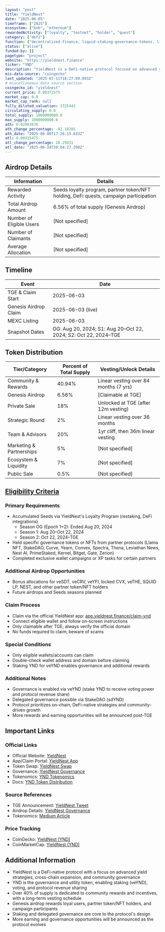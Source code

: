 ```yaml
---
layout: "post"
title: "YieldNest"
date: "2025-06-05"
timeframe: ["2025"]
ecosystem: ["bnb", "ethereum"]
rewardedActivity: ["loyalty", "testnet", "holder", "quest"]
category: ["defi"]
function: ["decentralized-finance, liquid-staking-governance-tokens, liquid-restaking-governance-tokens"]
status: ["alive"]
funded-by: []
pagetype: "project"
website: "https://yieldnest.finance"
ticker: "YND"
description: "YieldNest is a DeFi-native protocol focused on advanced yield strategies, community governance, and cross-chain expansion, with YND as its governance and utility token."
mis-data-source: "coingecko"
last_updated: "2025-07-11T18:27:09.093Z"
# miscellaneous data source section
coingecko_id: "yieldnest"
current_price: 0.00372575
market_cap: 0.0
market_cap_rank: null
fully_diluted_valuation: 3725443
circulating_supply: 0.0
total_supply: 1000000000.0
max_supply: 1000000000.0
ath: 0.02093676
ath_change_percentage: -82.18205
ath_date: "2025-06-06T17:26:15.633Z"
atl: 0.00315475
atl_change_percentage: 18.25031
atl_date: "2025-06-24T20:04:27.290Z"
---
```


## Airdrop Details

| Information              | Details                                                     |
| ------------------------ | ----------------------------------------------------------- |
| Rewarded Activity        | Seeds loyalty program, partner token/NFT holding, DeFi quests, campaign participation |
| Total Airdrop Amount     | 6.56% of total supply (Genesis Airdrop)                     |
| Number of Eligible Users | [Not specified]                                             |
| Number of Claimants      | [Not specified]                                             |
| Average Allocation       | [Not specified]                                             |

## Timeline

| Event               | Date                                           |
| ------------------- | ---------------------------------------------- |
| TGE & Claim Start   | 2025-06-03                                     |
| Genesis Airdrop Claim| 2025-06-03 (live)                             |
| MEXC Listing        | 2025-06-03                                     |
| Snapshot Dates      | OG: Aug 20, 2024; S1: Aug 20–Oct 22, 2024; S2: Oct 22, 2024–TGE |

## Token Distribution

| Tier/Category            | Percent of Total Supply | Vesting/Unlock Details                |
| ------------------------ | ---------------------- | ------------------------------------- |
| Community & Rewards      | 40.94%                 | Linear vesting over 84 months (7 yrs) |
| Genesis Airdrop          | 6.56%                  | [Claimable at TGE]                    |
| Private Sale             | 18%                    | Unlocked at TGE (after 12m vesting)   |
| Strategic Round          | 2%                     | Linear vesting over 36 months         |
| Team & Advisors          | 20%                    | 1yr cliff, then 36m linear vesting    |
| Marketing & Partnerships | 5%                     | [Not specified]                       |
| Ecosystem & Liquidity    | 7%                     | [Not specified]                       |
| Public Sale              | 0.5%                   | [Not specified]                       |

## [Eligibility Criteria](https://gov.yieldnest.finance/t/official-yieldnest-airdrop-everything-you-need-to-know/161)

### Primary Requirements

- Accumulated Seeds via YieldNest's Loyalty Program (restaking, DeFi integrations)
  - Season OG (Epoch 1+2): Ended Aug 20, 2024
  - Season 1: Aug 20–Oct 22, 2024
  - Season 2: Oct 22, 2024–TGE
- Held specific governance tokens or NFTs from partner protocols (Llama NFT, StakeDAO, Curve, Yearn, Convex, Spectra, Thena, Leviathan News, Nest AI, PrimeStaked, Kernel, Bitget, Gate, Zerion)
- Completed exclusive wallet campaigns or XP tasks for certain partners

### Additional Airdrop Opportunities

- Bonus allocations for veSDT, veCRV, veYFI, locked CVX, veTHE, SQUID LP, NEST, and other partner token/NFT holders
- Future airdrops and Seeds seasons planned

### Claim Process

- Claim via the official YieldNest app: [app.yieldnest.finance/claim-ynd](https://app.yieldnest.finance/claim-ynd)
- Connect eligible wallet and follow on-screen instructions
- Only claimable after TGE; always verify the official domain
- No funds required to claim; beware of scams

### Special Conditions

- Only eligible wallets/accounts can claim
- Double-check wallet address and domain before claiming
- Staking YND for veYND enables governance and additional rewards

### Additional Notes

- Governance is enabled via veYND (stake YND to receive voting power and protocol revenue share)
- Delegated governance possible via StakeDAO (sdYND)
- Protocol prioritizes on-chain, DeFi-native strategies and community-driven growth
- More rewards and earning opportunities will be announced post-TGE

## Important Links

### Official Links

- Official Website: [YieldNest](https://www.yieldnest.finance)
- App/Claim Portal: [YieldNest App](https://app.yieldnest.finance/claim-ynd)
- Token Swap: [YieldNest Swap](https://app.yieldnest.finance/swap?tokenIn=0xA0b86991c6218b36c1d19D4a2e9Eb0cE3606eB48&tokenOut=0x7159cc276D7d17Ab4b3bEb19959E1F39368a45Ba&ChainId=1)
- Governance: [YieldNest Governance](https://gov.yieldnest.finance/t/official-yieldnest-airdrop-everything-you-need-to-know/161)
- Tokenomics: [YND Tokenomics](https://medium.com/@yieldnest/yieldnest-ynd-tokenomics-own-govern-earn-7dba54a27960)
- Docs: [YND Token Distribution](https://docs.yieldnest.finance/governance-and-tokenomics/ynd-and-veynd-tokenomics/ynd-token-distribution)

### Source References

- TGE Announcement: [YieldNest Tweet](https://x.com/YieldNestFi/status/1929917792494727640)
- Airdrop Details: [YieldNest Governance](https://gov.yieldnest.finance/t/official-yieldnest-airdrop-everything-you-need-to-know/161)
- Tokenomics: [Medium Article](https://medium.com/@yieldnest/yieldnest-ynd-tokenomics-own-govern-earn-7dba54a27960)

### Price Tracking

- CoinGecko: [YieldNest (YND)](https://www.coingecko.com/en/coins/yieldnest)
- CoinMarketCap: [YieldNest (YND)](https://coinmarketcap.com/currencies/yieldnest/)

## Additional Information

- YieldNest is a DeFi-native protocol with a focus on advanced yield strategies, cross-chain expansion, and community governance
- YND is the governance and utility token, enabling staking (veYND), voting, and protocol revenue sharing
- Over 40% of supply is dedicated to community rewards and incentives, with a long-term vesting schedule
- Genesis airdrop rewards loyal users, partner token/NFT holders, and campaign participants
- Staking and delegated governance are core to the protocol's design
- More earning and governance opportunities will be announced as the protocol evolves